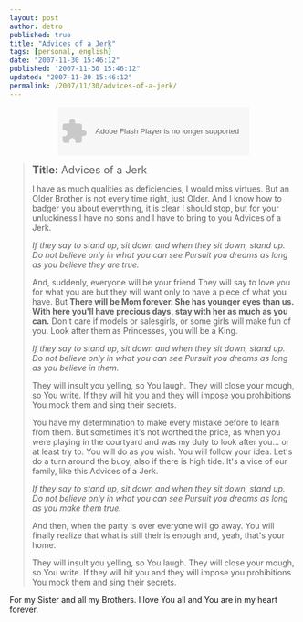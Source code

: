 ```yaml
---
layout: post
author: detro
published: true
title: "Advices of a Jerk"
tags: [personal, english]
date: "2007-11-30 15:46:12"
published: "2007-11-30 15:46:12"
updated: "2007-11-30 15:46:12"
permalink: /2007/11/30/advices-of-a-jerk/
---
```


<div align="center"><object classid="clsid:d27cdb6e-ae6d-11cf-96b8-444553540000" codebase="http://fpdownload.macromedia.com/pub/shockwave/cabs/flash/swflash.cab#version=8,0,0,0" width="335" height="85" id="divplaylist"><param name="movie" value="http://www.divshare.com/flash/playlist?myId=2947638-f0b" /><embed src="http://www.divshare.com/flash/playlist?myId=2947638-f0b" width="335" height="85" name="divplaylist" type="application/x-shockwave-flash" pluginspage="http://www.macromedia.com/go/getflashplayer"></embed></object></div>

<blockquote><span style="font-size: 130%;"><strong>Title:</strong> Advices of a Jerk</span>

I have as much qualities as deficiencies,
I would miss virtues.
But an Older Brother is not every time right,
just Older.
And I know how to badger you about everything,
it is clear I should stop,
but for your unluckiness 
I have no sons and I have to bring to you Advices of a Jerk.

<em>If they say to stand up, sit down
and when they sit down, stand up.
Do not believe only in what you can see
Pursuit you dreams as long as you believe they are true.</em>

And, suddenly, everyone will be your friend
They will say to love you for what you are
but they will want only to have a piece of what you have.
But
<strong>There will be Mom forever.
She has younger eyes than us.
With here you'll have precious days,
stay with her as much as you can.</strong>
Don't care if models or salesgirls, 
or some girls will make fun of you.
Look after them as Princesses,
you will be a King.

<em>If they say to stand up, sit down
and when they sit down, stand up.
Do not believe only in what you can see
Pursuit you dreams as long as you believe in them.</em>

They will insult you yelling, so You laugh.
They will close your mough, so You write.
If they will hit you and they will impose you prohibitions
You mock them and sing their secrets.

You have my determination to make every mistake
before to learn from them.
But sometimes it's not worthed the price,
as when you were playing in the courtyard
and was my duty to look after you...
or at least try to.
You will do as you wish.
You will follow your idea.
Let's do a turn around the buoy,
also if there is high tide.
It's a vice of our family,
like this Advices of a Jerk.

<em>If they say to stand up, sit down
and when they sit down, stand up.
Do not believe only in what you can see
Pursuit you dreams as long as you make them true.</em>

And then, when the party is over
everyone will go away.
You will finally realize that what is still their is enough
and, yeah, that's your home.

They will insult you yelling, so You laugh.
They will close your mough, so You write.
If they will hit you and they will impose you prohibitions
You mock them and sing their secrets.
</blockquote>

For my Sister and all my Brothers. I love You all and You are in my heart forever.
